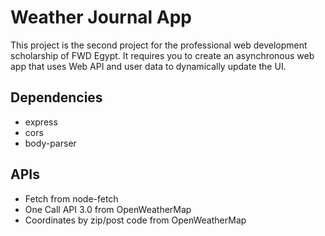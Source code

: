 # Weather Journal App
This project is the second project for the professional web development scholarship of FWD Egypt. It requires you to create an asynchronous web app that uses Web API and user data to dynamically update the UI.
## Dependencies
- express
- cors
- body-parser
## APIs
- Fetch from node-fetch
- One Call API 3.0 from OpenWeatherMap
- Coordinates by zip/post code from OpenWeatherMap